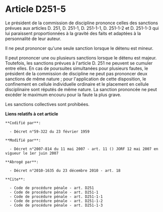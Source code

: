 # Article D251-5

Le président de la commission de discipline prononce celles des sanctions prévues aux articles D. 251, D. 251-1, D. 251-1-1,
D. 251-1-2 et D. 251-1-3 qui lui paraissent proportionnées à la gravité des faits et adaptées à la personnalité de leur
auteur.

Il ne peut prononcer qu'une seule sanction lorsque le détenu est mineur.

Il peut prononcer une ou plusieurs sanctions lorsque le détenu est majeur. Toutefois, les sanctions prévues à l'article D.
251 ne peuvent se cumuler entre elles. En cas de poursuites simultanées pour plusieurs fautes, le président de la commission
de discipline ne peut pas prononcer deux sanctions de même nature ; pour l'application de cette disposition, le confinement
en cellule individuelle ordinaire et le placement en cellule disciplinaire sont réputés de même nature. La sanction prononcée
ne peut excéder le maximum encouru pour la faute la plus grave.

Les sanctions collectives sont prohibées.

**Liens relatifs à cet article**

	**Codifié par**:

	  - Décret n°59-322 du 23 février 1959

	**Modifié par**:

	  - Décret n°2007-814 du 11 mai 2007 - art. 11 () JORF 12 mai 2007 en vigueur le 1er juin 2007

	**Abrogé par**:

	  - Décret n°2010-1635 du 23 décembre 2010 - art. 18

	**Cite**:

	  - Code de procédure pénale - art. D251
	  - Code de procédure pénale - art. D251-1
	  - Code de procédure pénale - art. D251-1-1
	  - Code de procédure pénale - art. D251-1-2
	  - Code de procédure pénale - art. D251-1-3
